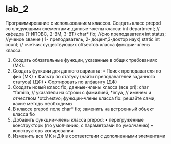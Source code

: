 # lab_2
Программирование с использованием классов.
Создать класс prepod со следующими элементами:
данные-члены класса:
 int department;  // кафедра (1-ИПОВС, 2-ВМ, 3-ВТ)
char* fio; 	   //фио преподавателя
int status;	   //ученое звание ( 1- преподаватель, 2- доцент,3-доктор наук)
static int count;        // счетчик существующих объектов класса
функции-члены класса:
1.	Создать обязательные функции, указанные в общих требованиях (МК).
2.	Создать функции для данного варианта: 
•	Поиск преподавателя по фио   (МК)
•	Фильтр по статусу (найти преподавателей заданного статуса) (ДФ)
•	Сортировать по алфавиту (ДФ)
1.	Создать новый класс fio, данные-члены класса (все pri):
char	*familia, 	// указатели на строки с фамилией,
	*imya, 	// именем и отчеством
*otchestvo;
функции-члены класса fio: решайте сами, какие методы необходимы
2.	В классе prepod поле  char* fio;   заменить на встроенный объект класса fio
3.	Добавить функции-члены класса prepod:
•	перегруженные конструкторы (по умолчанию, с параметрами по умолчанию)
•	конструкторы копирования
4.	Изменить все МК и ДФ в соответствии с дополненными элементами
